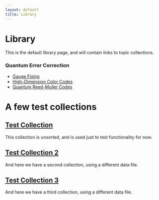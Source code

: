```yaml
---
layout: default
title: Library
---
```


# Library

This is the default library page, and will contain links to topic collections.



### Quantum Error Correction

- [Gauge Fixing](/library/gaugeFixing)
- [High-Dimension Color Codes](/library/highDimensionColorCodes)
- [Quantum Reed-Muller Codes](/library/quantumReedMullerCodes)


# A few test collections

## [Test Collection](/library/testRefCollection)

This collection is unsorted, and is used just to test functionality for now.

## [Test Collection 2](/library/testCollection2)

And here we have a second collection, using a different data file.

## [Test Collection 3](/library/testCollection3)

And here we have a third collection, using a different data file.
